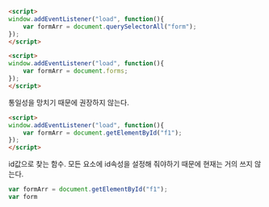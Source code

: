 ```html
<script>
window.addEventListener("load", function(){
	var formArr = document.querySelectorAll("form");
});
</script>
```

```html
<script>
window.addEventListener("load", function(){
	var formArr = document.forms;
});
</script>
```
통일성을 망치기 때문에 권장하지 않는다.

```html
<script>
window.addEventListener("load", function(){
	var formArr = document.getElementById("f1");
});
</script>
```
id값으로 찾는 함수.
모든 요소에 id속성을 설정해 줘야하기 때문에 현재는 거의 쓰지 않는다.

```js
var formArr = document.getElementById("f1");
var form
```
<!--stackedit_data:
eyJoaXN0b3J5IjpbLTQ5ODU1OTg3OV19
-->